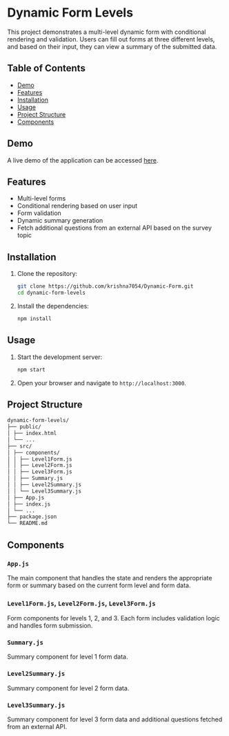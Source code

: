 # Dynamic Form Levels

This project demonstrates a multi-level dynamic form with conditional rendering and validation. Users can fill out forms at three different levels, and based on their input, they can view a summary of the submitted data.

## Table of Contents
- [Demo](#demo)
- [Features](#features)
- [Installation](#installation)
- [Usage](#usage)
- [Project Structure](#project-structure)
- [Components](#components)

## Demo

A live demo of the application can be accessed [here](https://scintillating-heliotrope-cc5c68.netlify.app).

## Features

- Multi-level forms
- Conditional rendering based on user input
- Form validation
- Dynamic summary generation
- Fetch additional questions from an external API based on the survey topic

## Installation

1. Clone the repository:
    ```sh
    git clone https://github.com/krishna7054/Dynamic-Form.git
    cd dynamic-form-levels
    ```

2. Install the dependencies:
    ```sh
    npm install
    ```

## Usage

1. Start the development server:
    ```sh
    npm start
    ```

2. Open your browser and navigate to `http://localhost:3000`.

## Project Structure
```sh
dynamic-form-levels/
├── public/
│ ├── index.html
│ └── ...
├── src/
│ ├── components/
│ │ ├── Level1Form.js
│ │ ├── Level2Form.js
│ │ ├── Level3Form.js
│ │ ├── Summary.js
│ │ ├── Level2Summary.js
│ │ └── Level3Summary.js
│ ├── App.js
│ ├── index.js
│ └── ...
├── package.json
└── README.md
```

## Components

### `App.js`

The main component that handles the state and renders the appropriate form or summary based on the current form level and form data.

### `Level1Form.js`, `Level2Form.js`, `Level3Form.js`

Form components for levels 1, 2, and 3. Each form includes validation logic and handles form submission.

### `Summary.js`

Summary component for level 1 form data.

### `Level2Summary.js`

Summary component for level 2 form data.

### `Level3Summary.js`

Summary component for level 3 form data and additional questions fetched from an external API.
